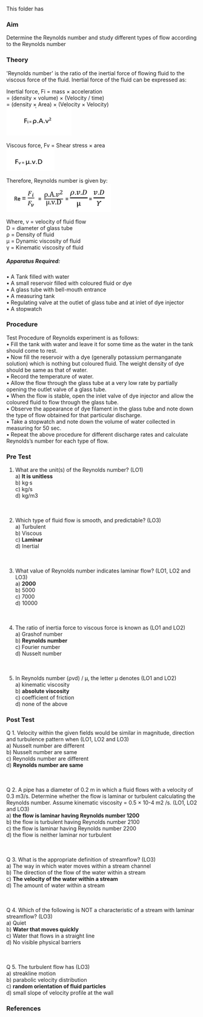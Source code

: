 This folder has 
### Aim
Determine the Reynolds number and study different types of flow according to the Reynolds number
### Theory
'Reynolds number' is the ratio of the inertial force of flowing fluid to the viscous force of the fluid. Inertial force of the fluid can be expressed as:<br>

 Inertial force, Fi = mass × acceleration<br>
                                = (density × volume) × (Velocity / time)<br>
       = (density × Area) × (Velocity × Velocity)<br>
       <img src="images/reyn-Form-1.png" />
 
Viscous force, Fv = Shear stress × area<br>
<img src="images/reyn-Form-2.png" />
 
Therefore, Reynolds number is given by:<br>
<img src="images/reyn-form-3.png" />
 
Where, v = velocity of fluid flow<br>
D = diameter of glass tube<br>
ρ = Density of fluid<br>
µ = Dynamic viscosity of fluid<br>
γ = Kinematic viscosity of fluid<br>

<h5>Apparatus Required:</h5>
•	A Tank filled with water<br>
•	A small reservoir filled with coloured fluid or dye<br>
•	A glass tube with bell-mouth entrance<br>
•	A measuring tank<br>
•	Regulating valve at the outlet of glass tube and at inlet of dye injector<br>
•	A stopwatch<br>

### Procedure
Test Procedure of Reynolds experiment is as follows:<br>
•	Fill the tank with water and leave it for some time as the water in the tank should come to rest.<br>
•	Now fill the reservoir with a dye (generally potassium permanganate solution) which is nothing but coloured fluid. The weight density of dye should be same as that of water.<br>
•	Record the temperature of water.<br>
•	Allow the flow through the glass tube at a very low rate by partially opening the outlet valve of a glass tube.<br>
•	When the flow is stable, open the inlet valve of dye injector and allow the coloured fluid to flow through the glass tube.<br>
•	Observe the appearance of dye filament in the glass tube and note down the type of flow obtained for that particular discharge.<br>
•	Take a stopwatch and note down the volume of water collected in measuring for 50 sec.<br>
•	Repeat the above procedure for different discharge rates and calculate Reynolds’s number for each type of flow.<br>

### Pre Test
1) What are the unit(s) of the Reynolds number? (LO1)<br>
a)	<b>It is unitless </b><br>
b)	kg·s <br>
c)	kg/s <br>
d)	kg/m3 <br>
<br><br>

2) Which type of fluid flow is smooth, and predictable? (LO3)<br>
a)	Turbulent<br>
b)	Viscous<br>
c)	<b>Laminar </b><br>
d)	Inertial<br>
<br><br>

3) What value of Reynolds number indicates laminar flow? (LO1, LO2 and LO3)<br>
a)	<b>2000 </b><br>
b)	5000<br>
c)	7000<br>
d)	10000<br>
<br><br>

4) The ratio of inertia force to viscous force is known as (LO1 and LO2)<br>
a)	Grashof number<br>
b)	<b>Reynolds number</b> <br>
c)	Fourier number<br>
d)	Nusselt number<br>
<br><br>

5) In Reynolds number (ρvd) / μ, the letter μ denotes (LO1 and LO2)<br>
a)	kinematic viscosity<br>
b)	<b>absolute viscosity</b><br>
c)	coefficient of friction<br>
d)	none of the above<br>

### Post Test
Q 1. Velocity within the given fields would be similar in magnitude, direction and turbulence pattern when (LO1, LO2 and LO3)<br>
a)	Nusselt number are different<br>
b)	Nusselt number are same<br>
c)	Reynolds number are different<br>
d)	<b>Reynolds number are same</b><br>
<br><br>

Q 2. A pipe has a diameter of 0.2 m in which a fluid flows with a velocity of 0.3 m3/s. Determine whether the flow is laminar or turbulent calculating the Reynolds number. Assume kinematic viscosity = 0.5 × 10-4 m2 /s. (LO1, LO2 and LO3) <br>
a)	<b>the flow is laminar having Reynolds number 1200</b><br>
b)	the flow is turbulent having Reynolds number 2100<br>
c)	the flow is laminar having Reynolds number 2200<br>
d)	the flow is neither laminar nor turbulent<br>
<br><br>

Q 3. What is the appropriate definition of streamflow? (LO3)<br>
a)	The way in which water moves within a stream channel<br>
b)	The direction of the flow of the water within a stream<br>
c)	<b>The velocity of the water within a stream </b> <br>
d)	The amount of water within a stream<br>
<br><br>

Q 4. Which of the following is NOT a characteristic of a stream with laminar streamflow? (LO3)<br>
a)	Quiet<br>
b)	<b>Water that moves quickly </b><br>
c)	Water that flows in a straight line<br>
d)	No visible physical barriers<br>
<br><br>

Q 5. The turbulent flow has (LO3)<br>
a)	streakline motion<br>
b)	parabolic velocity distribution<br>
c)	<b>random orientation of fluid particles </b><br>
d)	small slope of velocity profile at the wall<br>
### References
